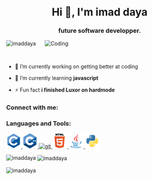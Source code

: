 <h1 align="center">Hi 👋, I'm imad daya</h1>
<h3 align="center">future software developper.</h3>
<img align="right" alt="Coding" width="400" src="https://giffiles.alphacoders.com/209/209037.gif">
<p align="left"> <img src="https://komarev.com/ghpvc/?username=imaddaya&label=Profile%20views&color=0e75b6&style=flat" alt="imaddaya" /> </p>

<p align="left"> <a href="https://twitter.com/" target="blank"><img src="https://img.shields.io/twitter/follow/?logo=twitter&style=for-the-badge" alt="" /></a> </p>

- 🔭 I’m currently working on getting better at coding

- 🌱 I’m currently learning **javascript**

- ⚡ Fun fact **i finished Luxor on hardmode**

<h3 align="left">Connect with me:</h3>
<p align="left">
</p>

<h3 align="left">Languages and Tools:</h3>
<p align="left"> <a href="https://www.cprogramming.com/" target="_blank" rel="noreferrer"> <img src="https://raw.githubusercontent.com/devicons/devicon/master/icons/c/c-original.svg" alt="c" width="40" height="40"/> </a> <a href="https://www.w3schools.com/cpp/" target="_blank" rel="noreferrer"> <img src="https://raw.githubusercontent.com/devicons/devicon/master/icons/cplusplus/cplusplus-original.svg" alt="cplusplus" width="40" height="40"/> </a> <a href="https://git-scm.com/" target="_blank" rel="noreferrer"> <img src="https://www.vectorlogo.zone/logos/git-scm/git-scm-icon.svg" alt="git" width="40" height="40"/> </a> <a href="https://www.w3.org/html/" target="_blank" rel="noreferrer"> <img src="https://raw.githubusercontent.com/devicons/devicon/master/icons/html5/html5-original-wordmark.svg" alt="html5" width="40" height="40"/> </a> <a href="https://www.java.com" target="_blank" rel="noreferrer"> <img src="https://raw.githubusercontent.com/devicons/devicon/master/icons/java/java-original.svg" alt="java" width="40" height="40"/> </a> <a href="https://www.python.org" target="_blank" rel="noreferrer"> <img src="https://raw.githubusercontent.com/devicons/devicon/master/icons/python/python-original.svg" alt="python" width="40" height="40"/> </a> </p>

<p><img align="left" src="https://github-readme-stats.vercel.app/api/top-langs?username=imaddaya&show_icons=true&locale=en&layout=compact" alt="imaddaya" /></p>

<p>&nbsp;<img align="center" src="https://github-readme-stats.vercel.app/api?username=imaddaya&show_icons=true&locale=en" alt="imaddaya" /></p>

<p><img align="center" src="https://github-readme-streak-stats.herokuapp.com/?user=imaddaya&" alt="imaddaya" /></p>
